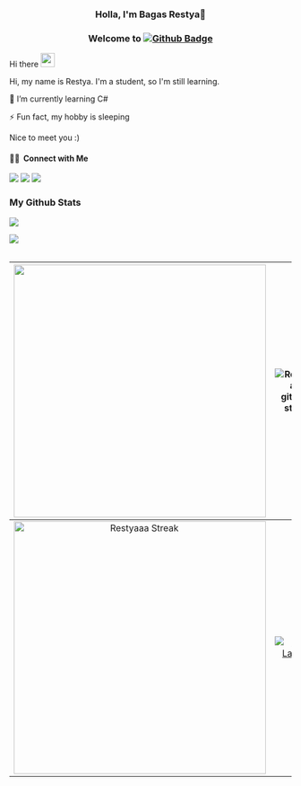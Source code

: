 ### <p align="center"> Holla, I'm Bagas Restya👋 </p>

### <p align="center"> Welcome to [![Github Badge](https://img.shields.io/badge/-restyaaa-black?style=flat&logo=github&logoColor=white&link=https://github.com/Jieyab89/)](https://github.com/restyaaa)

  <p align='left'>Hi there <img src="https://media.giphy.com/media/hvRJCLFzcasrR4ia7z/giphy.gif" width="25"></p>
Hi, my name is Restya. I'm a student, so I'm still learning.
<p align='left'>🌱 I’m currently learning C#
<p align='left'>⚡ Fun fact, my hobby is sleeping
  
<p align='left'>Nice to meet you :)
  
 #### 🤝🏻 &nbsp;Connect with Me
 <a href="mailto:bagasermawan93@gmail.com"><img src="https://img.shields.io/badge/-bagasermawan93@gmail.com-D14836?style=flat&logo=Gmail&logoColor=white"/></a>
<a href="https://www.facebook.com/bagasrestya.ermawan?mibextid=ZbWKwL"><img src="https://img.shields.io/badge/-BagasRestya-1877F2?style=flat&logo=Facebook&logoColor=white"/></a>
  <a href="https://www.instagram.com/bagasrestyaa_/?mibextid=ZbWKwL"><img src="https://img.shields.io/badge/-bagasrestyaa_-8A2BE2?style=flat&logo=Instagram&logoColor=white"/></a>
  
### My Github Stats
![](https://komarev.com/ghpvc/?username=Restyaaa&color=dc143c)

<p align="left"><img src="https://www.codewars.com/users/restyaaa/badges/large"/><br /><br />
    
 <img width="450em" src="https://github-profile-trophy.vercel.app/?username=Restyaaa&theme=radical&row=2&column=4&margin-w=10&margin-h=15&no-bg=true)](https://github.com/ryo-ma/github-profile-trophy">  |   ![Restyaaa github stats](https://github-readme-stats.vercel.app/api?username=Restyaaa&show_icons=true&theme=radical)
:-------------------------:|:-------------------------:
<img  width="450em"   src="https://streak-stats.demolab.com?user=Restyaaa&theme=radical" alt="Restyaaa Streak" /> | [![Top Langs](https://github-readme-stats.vercel.app/api/top-langs/?username=Restyaaa&layout=compact&show_icons=true&theme=radical)](https://github.com/Restyaaa)
    

<!--
**restyaaa/restyaaa** is a ✨ _special_ ✨ repository because its `README.md` (this file) appears on your GitHub profile.

Here are some ideas to get you started:

- 🌱 I’m currently learning ...
- 👯 I’m looking to collaborate on ...
- 🤔 I’m looking for help with ...
- 💬 Ask me about ...
- 📫 How to reach me: ...
- 😄 Pronouns: ...
- ⚡ Fun fact: ...

